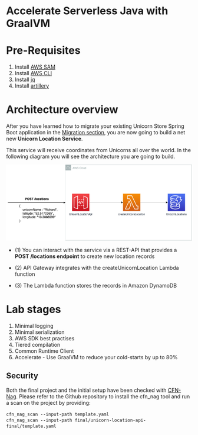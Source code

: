 # Accelerate Serverless Java with GraalVM

# Pre-Requisites

1. Install [AWS SAM](https://docs.aws.amazon.com/serverless-application-model/latest/developerguide/serverless-sam-cli-install.html)
2. Install [AWS CLI](https://docs.aws.amazon.com/cli/latest/userguide/getting-started-install.html)
3. Install [jq](https://stedolan.github.io/jq/download/)
4. Install [artillery](https://www.artillery.io/docs/guides/getting-started/installing-artillery)

# Architecture overview

After you have learned how to migrate your existing Unicorn Store Spring Boot application in the [Migration section](../unicorn-store), you are now going to build a net new **Unicorn Location Service**.

This service will receive coordinates from Unicorns all over the world. In the following diagram you will see the architecture you are going to build.

![Unicorn Location Service](../../resources/unicorn-location-api-overview.png)


- (1) You can interact with the service via a REST-API that provides a **POST /locations endpoint** to create new location records

- (2) API Gateway integrates with the createUnicornLocation Lambda function

- (3) The Lambda function stores the records in Amazon DynamoDB


# Lab stages

1. Minimal logging
2. Minimal serialization
3. AWS SDK best practises
4. Tiered compilation
5. Common Runtime Client
6. Accelerate - Use GraalVM to reduce your cold-starts by up to 80%


## Security
Both the final project and the initial setup have been checked with [CFN-Nag](https://github.com/stelligent/cfn_nag). Please refer to the Github repository to install the cfn_nag tool and run a scan on the project by providing:
```shell
cfn_nag_scan --input-path template.yaml
cfn_nag_scan --input-path final/unicorn-location-api-final/template.yaml
```